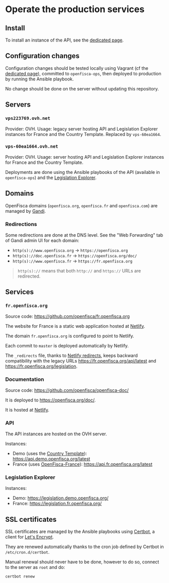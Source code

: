 # Operate the production services

## Install

To install an instance of the API, see the [dedicated page](guides/Install-API-instance.md).

## Configuration changes

Configuration changes should be tested locally using Vagrant (cf the [dedicated page](guides/Serve-local-API.md)), committed to `openfisca-ops`, then deployed to production by running the Ansible playbook.

No change should be done on the server without updating this repository.

## Servers

### `vps223769.ovh.net`

Provider: OVH.
Usage: legacy server hosting API and Legislation Explorer instances for France and the Country Template.
Replaced by `vps-60ea1664`.

### `vps-60ea1664.ovh.net`

Provider: OVH.
Usage: server hosting API and Legislation Explorer instances for France and the Country Template.

Deployments are done using the Ansible playbooks of the API (available in `openfisca-ops`) and the [Legislation Explorer](https://github.com/openfisca/legislation-explorer).

## Domains

OpenFisca domains (`openfisca.org`, `openfisca.fr` and `openfisca.com`) are managed by [Gandi](https://www.gandi.net/).

### Redirections

Some redirections are done at the DNS level. See the "Web Forwarding" tab of Gandi admin UI for each domain:

- `http(s)://www.openfisca.org` -> `https://openfisca.org`
- `http(s)://doc.openfisca.fr` -> `https://openfisca.org/doc/`
- `http(s)://www.openfisca.fr` -> `https://fr.openfisca.org`

> `http(s)://` means that both `http://` and `https://` URLs are redirected.

## Services

### `fr.openfisca.org`

Source code: <https://github.com/openfisca/fr.openfisca.org>

The website for France is a static web application hosted at [Netlify](https://www.netlify.com/).

The domain `fr.openfisca.org` is configured to point to Netlify.

Each commit to `master` is deployed automatically by Netlify.

The `_redirects` file, thanks to [Netlify redirects](https://docs.netlify.com/routing/redirects/), keeps backward compatibility with the legacy URLs <https://fr.openfisca.org/api/latest> and <https://fr.openfisca.org/legislation>.

### Documentation

Source code: <https://github.com/openfisca/openfisca-doc/>

It is deployed to <https://openfisca.org/doc/>.

It is hosted at [Netlify](https://www.netlify.com/).

### API

The API instances are hosted on the OVH server.

Instances:

- Demo (uses the [Country Template](https://github.com/openfisca/country-template)): <https://api.demo.openfisca.org/latest>
- France (uses [OpenFisca-France](https://github.com/openfisca/openfisca-france)): <https://api.fr.openfisca.org/latest>

### Legislation Explorer

Instances:

- Demo: <https://legislation.demo.openfisca.org/>
- France: <https://legislation.fr.openfisca.org/>

## SSL certificates

SSL certificates are managed by the Ansible playbooks using [Certbot](https://certbot.eff.org/), a client for [Let's Encrypt](https://letsencrypt.org/).

They are renewed automatically thanks to the cron job defined by Certbot in `/etc/cron.d/certbot`.

Manual renewal should never have to be done, however to do so, connect to the server as `root` and do:

```bash
certbot renew
```
